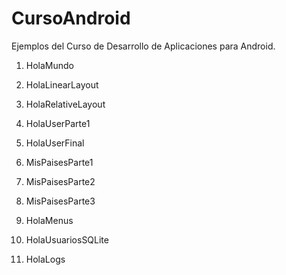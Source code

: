 CursoAndroid
============

Ejemplos del Curso de Desarrollo de Aplicaciones para Android.

1) HolaMundo

2) HolaLinearLayout

3) HolaRelativeLayout

4) HolaUserParte1

5) HolaUserFinal

6) MisPaisesParte1

7) MisPaisesParte2

8) MisPaisesParte3

9) HolaMenus

10) HolaUsuariosSQLite

11) HolaLogs
